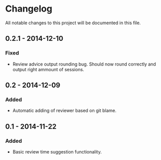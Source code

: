 # Changelog
All notable changes to this project will be documented in this file.

## 0.2.1 - 2014-12-10
### Fixed
- Review advice output rounding bug. Should now round correctly and output right ammount of sessions.

## 0.2 - 2014-12-09
### Added
- Automatic adding of reviewer based on git blame.

## 0.1 - 2014-11-22
### Added
- Basic review time suggestion functionality.